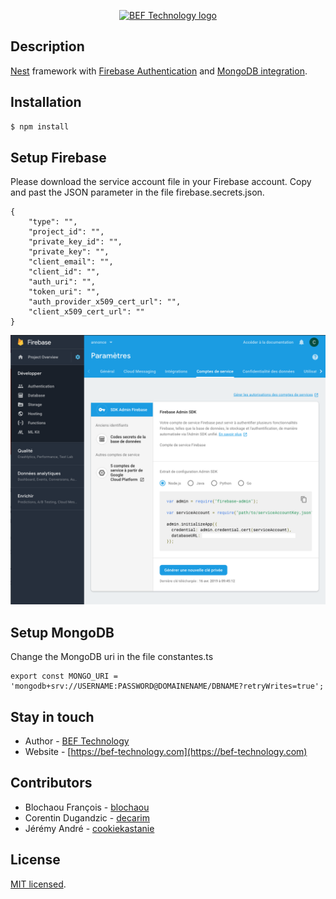 <p align="center">
  <a href="http://nestjs.com/" target="blank"><img src="https://www.bef-technology.com/images/img/logo-bef-technology-138x70.jpg" width="138" alt="BEF Technology logo" /></a>
</p>

## Description

[Nest](https://github.com/nestjs/nest) framework with [Firebase Authentication](https://firebase.google.com/products/auth/?authuser=0) and [MongoDB integration](https://www.mongodb.com/).

## Installation

```bash
$ npm install
```

## Setup Firebase

Please download the service account file in your Firebase account. Copy and past the JSON parameter in the file firebase.secrets.json.
```
{
    "type": "",
    "project_id": "",
    "private_key_id": "",
    "private_key": "",
    "client_email": "",
    "client_id": "",
    "auth_uri": "",
    "token_uri": "",
    "auth_provider_x509_cert_url": "",
    "client_x509_cert_url": ""
}
```

![Firebase account service setting](./firebase-account-service-setting.png)

## Setup MongoDB

Change the MongoDB uri in the file constantes.ts

```
export const MONGO_URI = 'mongodb+srv://USERNAME:PASSWORD@DOMAINENAME/DBNAME?retryWrites=true';
```

## Stay in touch

- Author - [BEF Technology](https://bef-technology.com)
- Website - [https://bef-technology.com](https://bef-technology.com)

## Contributors

- Blochaou François - [blochaou](https://github.com/blochaou)
- Corentin Dugandzic - [decarim](https://github.com/decarim)
- Jérémy André - [cookiekastanie](https://github.com/cookiekastanie)

## License

[MIT licensed](LICENSE).
